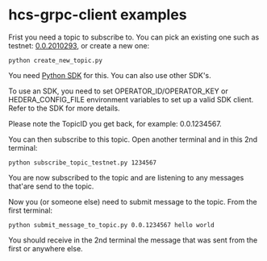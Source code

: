 # hcs-grpc-client examples

Frist you need a topic to subscribe to.  You can pick an existing one such as testnet: [0.0.2010293](https://testnet.dragonglass.me/hedera/topics/0.0.2010293), or create a new one:

    python create_new_topic.py

You need [Python SDK](https://github.com/wensheng/hedera-sdk-py) for this. You can also use other SDK's.

To use an SDK, you need to set OPERATOR_ID/OPERATOR_KEY or HEDERA_CONFIG_FILE environment variables to set up a valid SDK client.  Refer to the SDK for more details.

Please note the TopicID you get back, for example: 0.0.1234567.  

You can then subscribe to this topic.  Open another terminal and in this 2nd terminal:

    python subscribe_topic_testnet.py 1234567

You are now subscribed to the topic and are listening to any messages that'are send to the topic.

Now you (or someone else) need to submit message to the topic.  From the first terminal:

    python submit_message_to_topic.py 0.0.1234567 hello world

You should receive in the 2nd terminal the message that was sent from the first or anywhere else.
